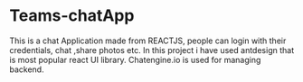 # Teams-chatApp
This is a chat Application made from REACTJS, people can login with their credentials, chat ,share photos etc.
In this project i have used antdesign that is most popular react UI library.
Chatengine.io is used for managing backend.
